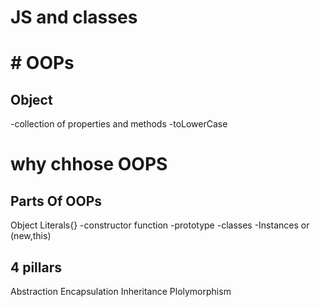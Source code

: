 # JS and classes

# # OOPs

## Object
-collection of properties and methods
-toLowerCase

# why chhose OOPS

## Parts Of OOPs
Object Literals{}
-constructor function
-prototype
-classes
-Instances or (new,this)

## 4 pillars 
Abstraction
Encapsulation
Inheritance
Plolymorphism


